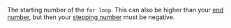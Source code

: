 The starting number of the ``for loop``. This can also be higher than your [end number](to.md),
but then your [stepping number](step.md) must be negative.
